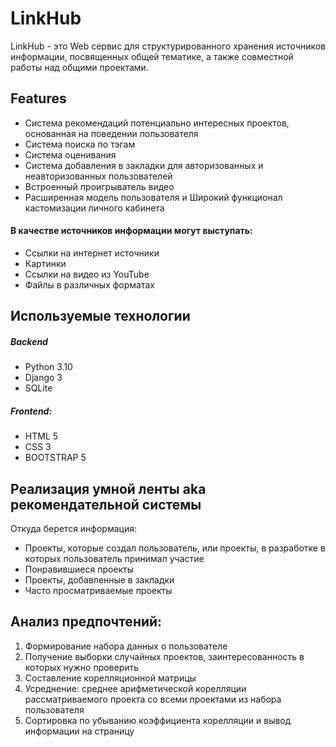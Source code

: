 # LinkHub
LinkHub - это Web сервис для структурированного хранения источников информации, посвященных общей тематике, а также совместной работы над общими проектами. 
## Features
- Система рекомендаций потенциально интересных проектов, основанная на поведении пользователя
- Система поиска по тэгам
- Система оценивания
- Система добавления в закладки для авторизованных и неавторизованных пользователей
- Встроенный проигрыватель видео
- Расширенная модель пользователя и Широкий функционал кастомизации личного кабинета

#### В качестве источников информации могут выступать:
- Ссылки на интернет источники
- Картинки
- Ссылки на видео из YouTube
- Файлы в различных форматах

## Используемые технологии
##### Backend
- Python 3.10
- Django 3
- SQLite
##### Frontend:
- HTML 5
- CSS 3
- BOOTSTRAP 5


## Реализация умной ленты aka рекомендательной системы
Откуда берется информация:
 - Проекты, которые создал пользователь,  или проекты, в разработке в которых пользователь принимал участие
 - Понравившиеся проекты
 - Проекты, добавленные в закладки
 - Часто просматриваемые проекты
## Анализ предпочтений:
1. Формирование набора данных о пользователе
2. Получение выборки случайных проектов, заинтересованность в которых нужно проверить
3. Составление корелляционной матрицы
4. Усреднение: среднее арифметической корелляции рассматриваемого проекта со всеми проектами из набора пользователя
5. Сортировка по убыванию коэффициента корелляции и вывод информации на страницу



